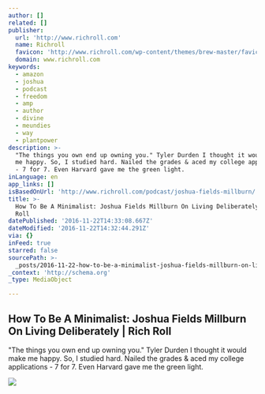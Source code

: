```yaml
---
author: []
related: []
publisher:
  url: 'http://www.richroll.com'
  name: Richroll
  favicon: 'http://www.richroll.com/wp-content/themes/brew-master/favicon.png'
  domain: www.richroll.com
keywords:
  - amazon
  - joshua
  - podcast
  - freedom
  - amp
  - author
  - divine
  - meundies
  - way
  - plantpower
description: >-
  "The things you own end up owning you." Tyler Durden I thought it would make
  me happy. So, I studied hard. Nailed the grades & aced my college applications
  - 7 for 7. Even Harvard gave me the green light.
inLanguage: en
app_links: []
isBasedOnUrl: 'http://www.richroll.com/podcast/joshua-fields-millburn/'
title: >-
  How To Be A Minimalist: Joshua Fields Millburn On Living Deliberately | Rich
  Roll
datePublished: '2016-11-22T14:33:08.667Z'
dateModified: '2016-11-22T14:32:44.291Z'
via: {}
inFeed: true
starred: false
sourcePath: >-
  _posts/2016-11-22-how-to-be-a-minimalist-joshua-fields-millburn-on-living-del.md
_context: 'http://schema.org'
_type: MediaObject

---
```

<article style=""><h1>How To Be A Minimalist: Joshua Fields Millburn On Living Deliberately | Rich Roll</h1><p>"The things you own end up owning you." Tyler Durden I thought it would make me happy. So, I studied hard. Nailed the grades &amp; aced my college applications - 7 for 7. Even Harvard gave me the green light.</p><img src="http://www.richroll.com/wp-content/uploads/podcast/millburn253_1280x525.jpg" /></article>